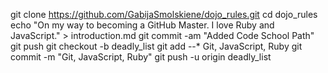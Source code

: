git clone https://github.com/GabijaSmolskiene/dojo_rules.git
cd dojo_rules
echo "On my way to becoming a GitHub Master. I love Ruby and JavaScript." > introduction.md
git commit -am "Added Code School Path"
git push
git checkout -b deadly_list
git add --* Git, JavaScript, Ruby
git commit -m "Git, JavaScript, Ruby"
git push -u origin deadly_list

